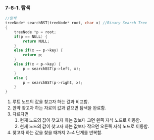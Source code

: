 ### 7-6-1. 탐색



```c
//탐색
treeNode* searchBST(treeNode* root, char x) //Binary Search Tree
{    
	treeNode *p = root;
	if(p == NULL) {
		return NULL;
	}
	else if(x == p->key) {
		return p;
	}
	else if(x < p->key) {
		p = searchBST(p->left, x);
	}
	else {
		p = searchBST(p->right, x);
	}
}
```

1. 루트 노드의 값을 찾고자 하는 값과 비교함.
2. 만약 찾고자 하는 자료의 값과 같으면 탐색을 완료함.
3. 다르다면
    1. 현재 노드의 값이 찾고자 하는 값보다 크면 왼쪽 자식 노드로 이동함.
    2. 현재 노드의 값이 찾고자 하는 값보다 작으면 오른쪽 자식 노드로 이동함.
4. 찾고자 하는 값을 찾을 때까지 2~4 단계를 반복함.